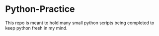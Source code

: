 # Python-Practice
This repo is meant to hold many small python scripts being completed to keep python fresh in my mind.
